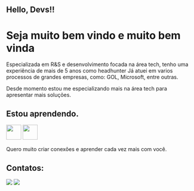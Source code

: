 ## Hello, Devs!!
# Seja muito bem vindo e muito bem vinda 

Especializada em R&S e desenvolvimento focada na área tech, tenho uma experiência de mais de 5 anos como headhunter
Já atuei em varios processos de grandes empresas, como: GOL, Microsoft, entre outras. 

Desde momento estou me especializando mais na área tech para apresentar mais soluções.

## Estou aprendendo.

<img src="https://cdn.jsdelivr.net/gh/devicons/devicon/icons/java/java-original.svg" width="40" height="40"/> <img src="https://cdn.jsdelivr.net/gh/devicons/devicon/icons/linux/linux-original.svg" width="40" height="40"/>

Quero muito criar conexões e aprender cada vez mais com você. 

## Contatos:

<div>
<a href = "mailto:fraciele.kuchler@grupomadil.com.br"><img src="https://img.shields.io/badge/Gmail-D14836?style=for-the-badge&logo=gmail&logoColor=white" target="_blank"></a>
<a href="https://www.linkedin.com/in/mentoringtech/" target="_blank"><img src="https://img.shields.io/badge/-LinkedIn-%230077B5?style=for-the-badge&logo=linkedin&logoColor=white" target="_blank"></a>   
</div>
